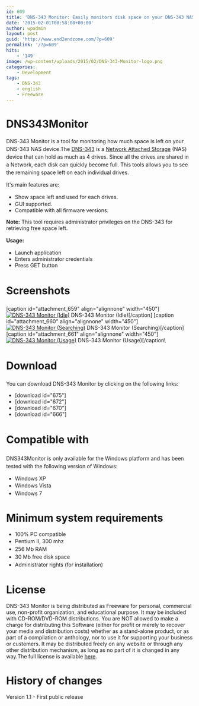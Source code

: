 ```yaml
---
id: 609
title: 'DNS-343 Monitor: Easily monitors disk space on your DNS-343 NAS.'
date: '2015-02-01T08:58:08+00:00'
author: wpadmin
layout: post
guid: 'http://www.end2endzone.com/?p=609'
permalink: '/?p=609'
hits:
    - '149'
image: /wp-content/uploads/2015/02/DNS-343-Monitor-logo.png
categories:
    - Development
tags:
    - DNS-343
    - english
    - Freeware
---
```


# DNS343Monitor

<span style="line-height: 1.5;">DNS-343 Monitor is a tool for monitoring how much space is left on your DNS-343 NAS device.</span><span style="line-height: 1.5;">The [DNS-343](http://www.google.com/?q=dns-343) is a [Network Attached Storage](http://en.wikipedia.org/wiki/Network-attached_storage) (NAS) device that can hold as much as 4 drives. Since all the drives are shared in a Network, each disk can quickly become full. This tools allows you to see the remaining space left on each individual drives.</span>

It's main features are:

- <span style="line-height: 1.5;">Show space left and used for each drives.</span>
- GUI supported.
- Compatible with all firmware versions.

**Note:** This tool requires administrator privileges on the DNS-343 for retrieving free space left.

<span style="line-height: 1.5;">**Usage:**</span>

- Launch application
- Enters administrator credentials
- Press GET button

# <span style="line-height: 1.5;">Screenshots</span>

\[caption id="attachment\_659" align="alignnone" width="450"\][![DNS-343 Monitor (Idle)](https://www.end2endzone.com/wp-content/uploads/2015/02/DNS-343-Monitor-Idle.png)](https://www.end2endzone.com/wp-content/uploads/2015/02/DNS-343-Monitor-Idle.png) DNS-343 Monitor (Idle)\[/caption\] \[caption id="attachment\_660" align="alignnone" width="450"\][![DNS-343 Monitor (Searching)](https://www.end2endzone.com/wp-content/uploads/2015/02/DNS-343-Monitor-Searching.png)](https://www.end2endzone.com/wp-content/uploads/2015/02/DNS-343-Monitor-Searching.png) DNS-343 Monitor (Searching)\[/caption\] \[caption id="attachment\_661" align="alignnone" width="450"\][![DNS-343 Monitor (Usage)](https://www.end2endzone.com/wp-content/uploads/2015/02/DNS-343-Monitor-Usage.png)](https://www.end2endzone.com/wp-content/uploads/2015/02/DNS-343-Monitor-Usage.png) DNS-343 Monitor (Usage)\[/caption\

# <span style="line-height: 1.5;">Download</span>

You can download DNS-343 Monitor by clicking on the following links:

- \[download id="675"\]
- \[download id="672"\]
- \[download id="670"\]
- \[download id="666"\]

# <span style="line-height: 1.5;">Compatible with</span>

<span style="line-height: 1.5;">DNS343Monitor is only available for the Windows platform and has been tested with the following version of Windows:</span>

- Windows XP
- <span style="text-align: justify; line-height: 1.5;">Windows Vista</span>
- <span style="text-align: justify; line-height: 1.5;">Windows 7</span>

# Minimum system requirements

- 100% PC compatible
- <span style="text-align: justify; line-height: 1.5;">Pentium II, 300 mhz</span>
- <span style="text-align: justify; line-height: 1.5;">256 Mb RAM</span>
- <span style="text-align: justify; line-height: 1.5;">30 Mb free disk space</span>
- <span style="text-align: justify; line-height: 1.5;">Administrator rights (for installation)</span>

# License

<span lang="EN-US">DNS-343 Monitor is being distributed as Freeware for personal, commercial use, non-profit organization, and educational purpose. It may be included with CD-ROM/DVD-ROM distributions. You are NOT allowed to make a charge for distributing this Software (either for profit or merely to recover your media and distribution costs) whether as a stand-alone product, or as part of a compilation or anthology, nor to use it for supporting your business or customers. It may be distributed freely on any website or through any other distribution mechanism, as long as no part of it is changed in any way.</span>The full license is available [here](https://www.end2endzone.com/wp-content/uploads/2015/02/DNS-343-Monitor-v1.1.28-EULA.htm).

# History of changes

Version 1.1 - First public release